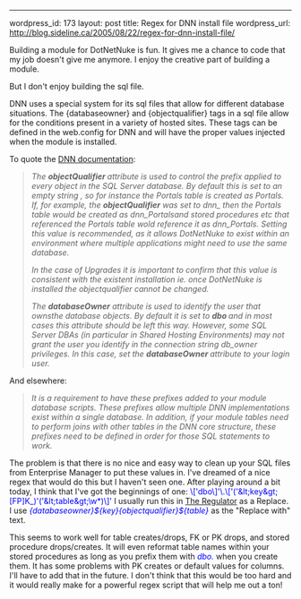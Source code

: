 --- 
wordpress_id: 173
layout: post
title: Regex for DNN install file
wordpress_url: http://blog.sideline.ca/2005/08/22/regex-for-dnn-install-file/

<p>Building a module for DotNetNuke is fun. It gives me a chance to code that my job doesn't give me anymore. I enjoy the creative part of building a module. </p>
<p>But I don't enjoy building the sql file. </p>
<p>DNN uses a special system for its sql files that allow for different database situations. The {databaseowner} and {objectqualifier} tags in a sql file allow for the conditions present in a variety of hosted sites. These tags can be defined in the web.config for DNN and will have the proper values injected when the module is installed. </p>
<p>To quote the <a href="http://www.dotnetnuke.com/Portals/25/Documents/DotNetNuke%20Installation%20Guide.doc">DNN documentation</a>: </p>
<blockquote>
<p><i>The <b>objectQualifier </b>attribute is used to control the prefix applied to every object in the SQL Server database. By default this is set to an empty string , so for instance the Portals table is created as Portals. If, for example, the <b>objectQualifier</b> was set to dnn_ then the Portals table would be created as dnn_Portalsand stored procedures etc that referenced the Portals table wold reference it as dnn_Portals. Setting this value is recommended, as it allows DotNetNuke to exist within an environment where multiple applications might need to use the same database. </i></p><i>
<p>In the case of Upgrades it is important to confirm that this value is consistent with the existent installation ie. once DotNetNuke is installed the objectqualifier cannot be changed.</p>
<p>The <b>databaseOwner</b> attribute is used to identify the user that ownsthe database objects. By default it is set to <b>dbo </b>and in most cases this attribute should be left this way. However, some SQL Server DBAs (in particular in Shared Hosting Environments) may not grant the user you identify in the connection string db_owner privileges. In this case, set the <b>databaseOwner </b>attribute to your login user.</p></i></blockquote>And elsewhere: 
<blockquote><i>It is a requirement to have these prefixes added to your module database scripts. These prefixes allow multiple DNN implementations exist within a single database. In addition, if your module tables need to perform joins with other tables in the DNN core structure, these prefixes need to be defined in order for those SQL statements to work.</i></blockquote>
<p>The problem is that there is no nice and easy way to clean up your SQL files from Enterprise Manager to put these values in. I've dreamed of a nice regex that would do this but I haven't seen one. After playing around a bit today, I think that I've got the beginnings of one: <font color="#0000ff">\['dbo\]'\.\['('&amp;lt;key&amp;gt;[FP]K_)'('&amp;lt;table&amp;gt;\w*)\]'</font> I usually run this in <a href="http://regex.osherove.com/">The Regulator</a> as a Replace. I use <font color="#0000ff"><i>{databaseowner}${key}{objectqualifier}${table}</i></font> as the "Replace with" text. </p>
<p>This seems to work well for table creates/drops, FK or PK drops, and stored procedure drops/creates. It will even reformat table names within your stored procedures as long as you prefix them with <font color="#0000ff"><i>dbo.</i></font> when you create them. It has some problems with PK creates or default values for columns. I'll have to add that in the future. I don't think that this would be too hard and it would really make for a powerful regex script that will help me out a ton!</p>
